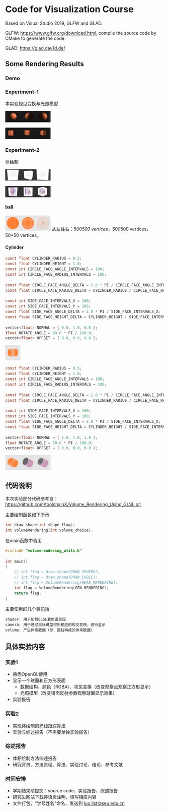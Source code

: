 # Code for Visualization Course

Based on Visual Studio 2019, GLFW and GLAD.

GLFW: https://www.glfw.org/download.html, compile the source code by CMake to generate the code.

GLAD: https://glad.dav1d.de/

## Some Rendering Results

### Demo

### Experiment-1

本实验视见变换与光照模型

<img width=240 height=180 src="GlVisualization/figs/sphere_lightning_0.png" style="zoom:20%"/><img width=240 height=180 src="GlVisualization/figs/sphere_lightning_1.png" style="zoom:20%"/><img width=240 height=180 src="GlVisualization/figs/sphere_lightning_2.png" style="zoom:20%"/>

<img width=240 height=180 src="GlVisualization/figs/cubic-a01-s05-0.png" style="zoom:20%"/><img width=240 height=180 src="GlVisualization/figs/cubic-a01-s05-1.png" style="zoom:20%"/><img width=240 height=180 src="GlVisualization/figs/cubic-a01-s05-2.png" style="zoom:20%"/>

### Experiment-2

体绘制

<img width=240 height=180 src="GlVisualization/figs/vr-gen-0.png" style="zoom:20%"/><img width=240 height=180 src="GlVisualization/figs/vr-gen-1.png" style="zoom:20%"/><img width=240 height=180 src="GlVisualization/figs/vr-gen-2.png" style="zoom:20%"/>



<img width=240 height=180 src="GlVisualization/figs/volume_rendering_head_0.png" style="zoom:20%"/><img width=240 height=180 src="GlVisualization/figs/volume_rendering_head_1.png" style="zoom:20%"/><img width=240 height=180 src="GlVisualization/figs/volume_rendering_head_2.png" style="zoom:20%"/>

#### ball

<img width=240 height=240 src="GlVisualization/figs/ball.png" style="zoom:20%"/><img width=240 height=240 src="GlVisualization/figs/ball1.png" style="zoom:20%"/><img width=240 height=240 src="GlVisualization/figs/ball2.png" style="zoom:20%"/>
从左往右：500*500 vertices，500*500 vertices，50*50 vertices。
#### Cylinder

```c
const float CYLINDER_RADIUS = 0.5;
const float CYLINDER_HEIGHT = 1.0;
const int CIRCLE_FACE_ANGLE_INTERVALS = 100;
const int CIRCLE_FACE_RADIUS_INTERVALS = 100;
    
const float CIRCLE_FACE_ANGLE_DELTA = 2.0 * PI / CIRCLE_FACE_ANGLE_INTERVALS;
const float CIRCLE_FACE_RADIUS_DELTA = CYLINDER_RADIUS / CIRCLE_FACE_RADIUS_INTERVALS;

const int SIDE_FACE_INTERVALS_X = 100;
const int SIDE_FACE_INTERVALS_Y = 100;
const float SIDE_FACE_ANGLE_DELTA = 2.0 * PI / SIDE_FACE_INTERVALS_X;
const float SIDE_FACE_HEIGHT_DELTA = CYLINDER_HEIGHT / SIDE_FACE_INTERVALS_Y;
    
vector<float> NORMAL = { 0.0, 1.0, 0.0 };
float ROTATE_ANGLE = 60.0 * PI / 180.0;
vector<float> OFFSET = { 0.0, 0.0, 0.0 };
```

<img width=240 height=240 src="GlVisualization/figs/cylinder_60.png" style="zoom:20%"/>

```c
const float CYLINDER_RADIUS = 0.5;
const float CYLINDER_HEIGHT = 1.0;
const int CIRCLE_FACE_ANGLE_INTERVALS = 100;
const int CIRCLE_FACE_RADIUS_INTERVALS = 100;
    
const float CIRCLE_FACE_ANGLE_DELTA = 2.0 * PI / CIRCLE_FACE_ANGLE_INTERVALS;
const float CIRCLE_FACE_RADIUS_DELTA = CYLINDER_RADIUS / CIRCLE_FACE_RADIUS_INTERVALS;

const int SIDE_FACE_INTERVALS_X = 100;
const int SIDE_FACE_INTERVALS_Y = 100;
const float SIDE_FACE_ANGLE_DELTA = 2.0 * PI / SIDE_FACE_INTERVALS_X;
const float SIDE_FACE_HEIGHT_DELTA = CYLINDER_HEIGHT / SIDE_FACE_INTERVALS_Y;
    
vector<float> NORMAL = { 1.0, 1.0, 1.0 };
float ROTATE_ANGLE = 60.0 * PI / 180.0;
vector<float> OFFSET = { 0.0, 0.0, 0.0 };
```

<img width=240 height=240 src="GlVisualization/figs/cylinder_norm111.png" style="zoom:20%"/><img width=240 height=240 src="GlVisualization/figs/cylinder_norm111_diff_color.png" style="zoom:20%"/><img width=240 height=240 src="GlVisualization/figs/cylinder_norm111_diff_color_ploygon.png" style="zoom:20%"/>

## 代码说明

本次实验部分代码参考自：https://github.com/toolchainX/Volume_Rendering_Using_GLSL.git

主要绘制函数如下所示

```c
int draw_shape(int shape_flag);
int VolumeRendering(int volume_choice);
```

在main函数中调用
```c
#include "volumerendering_utils.h"

int main()
{
    // int flag = draw_shape(DRAW_SPHERE);
    // int flag = draw_shape(DRAW_CUBIC);
    // int flag = VolumeRendering(HEAD_RENDERING);
    int flag = VolumeRendering(GEN_RENDERING);
    return flag;
}
```

主要使用的几个类包括
```
shader: 用于加载GLSL着色语言段
camera: 用于通过鼠标键盘得到相应的视见变换，进行显示
volume: 产生体素数据（球、圆柱构成的体素数据）
```

## 具体实验内容

### 实验1

- 熟悉OpenGL使用
- 显示一个球面和正方形表面
  - 数据结构、颜色（RGBA）、视见变换（改变观察点观察正方形显示）
  - 光照模型（改变镜面反射参数观察球面显示效果）
- 实验报告

### 实验2

- 实现体绘制的光线跟踪算法
- 实验与综述报告（不需要单独实验报告）

### 综述报告

- 体积绘制方法综述报告
- 研究背景、方法原理、算法、实验讨论、结论、参考文献

### 时间安排

- 学期结束前提交：source code、实验报告、综述报告
- 研究生网站下载评语页注明、填写相应内容
- 文件打包，“学号姓名”命名，发送到 luo.list@seu.edu.cn



